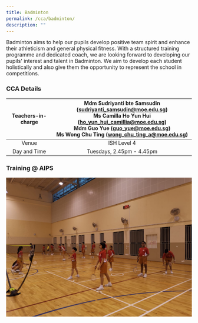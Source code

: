 ```yaml
---
title: Badminton
permalink: /cca/badminton/
description: ""
---
```

Badminton aims to help our pupils develop positive team spirit and enhance their athleticism and general physical fitness. With a structured training programme and dedicated coach, we are looking forward to developing our pupils' interest and talent in Badminton. We aim to develop each student holistically and also give them the opportunity to represent the school in competitions.

### CCA Details 




| Teachers-in-charge  | Mdm Sudriyanti bte Samsudin (sudriyanti_samsudin@moe.edu.sg) <br>Ms Camilla Ho Yun Hui (ho_yun_hui_camillia@moe.edu.sg) <br>Mdm Guo Yue (guo_yue@moe.edu.sg) <br> Ms Wong Chu Ting (wong_chu_ting_a@moe.edu.sg) |
|:---:|:---:|
| Venue | ISH Level 4 |
| Day and Time | Tuesdays, 2.45pm - 4.45pm |

### Training @ AIPS

![Training @ AIPS](/images/Badminton%202022.jpg)